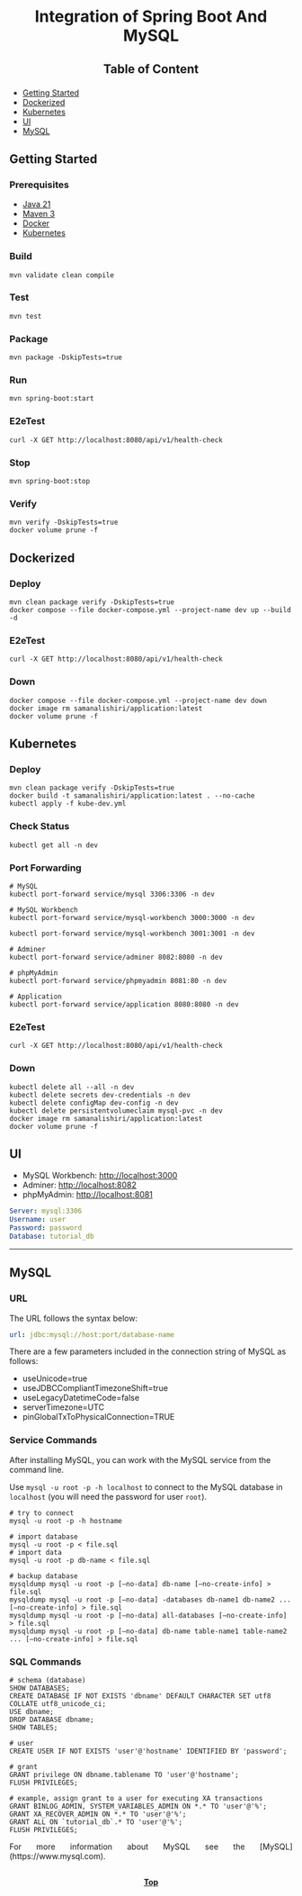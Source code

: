 # <p align="center">Integration of Spring Boot And MySQL</p>

## <p align="center"> Table of Content </p>

* [Getting Started](#getting-started)
* [Dockerized](#dockerized)
* [Kubernetes](#kubernetes)
* [UI](#ui)
* [MySQL](#mysql)

## Getting Started

### Prerequisites

* [Java 21](https://www.oracle.com/java/technologies/downloads)
* [Maven 3](https://maven.apache.org/index.html)
* [Docker](https://www.docker.com)
* [Kubernetes](https://kubernetes.io)

### Build

```shell
mvn validate clean compile 
```

### Test

```shell
mvn test
```

### Package

```shell
mvn package -DskipTests=true
```

### Run

```shell
mvn spring-boot:start
```

### E2eTest

```shell
curl -X GET http://localhost:8080/api/v1/health-check
```

### Stop

```shell
mvn spring-boot:stop
```

### Verify

```shell
mvn verify -DskipTests=true
docker volume prune -f
```

## Dockerized

### Deploy

```shell
mvn clean package verify -DskipTests=true
docker compose --file docker-compose.yml --project-name dev up --build -d
```

### E2eTest

```shell
curl -X GET http://localhost:8080/api/v1/health-check
```

### Down

```shell
docker compose --file docker-compose.yml --project-name dev down
docker image rm samanalishiri/application:latest
docker volume prune -f
```

## Kubernetes

### Deploy

```shell
mvn clean package verify -DskipTests=true
docker build -t samanalishiri/application:latest . --no-cache
kubectl apply -f kube-dev.yml
```


### Check Status

```shell
kubectl get all -n dev
```

### Port Forwarding

```shell
# MySQL
kubectl port-forward service/mysql 3306:3306 -n dev
```

```shell
# MySQL Workbench
kubectl port-forward service/mysql-workbench 3000:3000 -n dev
```

```shell
kubectl port-forward service/mysql-workbench 3001:3001 -n dev
```

```shell
# Adminer
kubectl port-forward service/adminer 8082:8080 -n dev
```

```shell
# phpMyAdmin
kubectl port-forward service/phpmyadmin 8081:80 -n dev
```

```shell
# Application
kubectl port-forward service/application 8080:8080 -n dev
```

### E2eTest

```shell
curl -X GET http://localhost:8080/api/v1/health-check
```

### Down

```shell
kubectl delete all --all -n dev
kubectl delete secrets dev-credentials -n dev
kubectl delete configMap dev-config -n dev
kubectl delete persistentvolumeclaim mysql-pvc -n dev
docker image rm samanalishiri/application:latest
docker volume prune -f
```

## UI

* MySQL Workbench: [http://localhost:3000](http://localhost:3000)
* Adminer: [http://localhost:8082](http://localhost:8082)
* phpMyAdmin: [http://localhost:8081](http://localhost:8081)

```yaml
Server: mysql:3306
Username: user
Password: password
Database: tutorial_db
```

---

## MySQL

### URL

The URL follows the syntax below:

```yaml
url: jdbc:mysql://host:port/database-name
```

There are a few parameters included in the connection string of MySQL as follows:

* useUnicode=true
* useJDBCCompliantTimezoneShift=true
* useLegacyDatetimeCode=false
* serverTimezone=UTC
* pinGlobalTxToPhysicalConnection=TRUE

### Service Commands

After installing MySQL, you can work with the MySQL service from the command line.

Use `mysql -u root -p -h localhost` to connect to the MySQL database in `localhost` (you will need the password for user
`root`).

```shell
# try to connect
mysql -u root -p -h hostname

# import database
mysql -u root -p < file.sql
# import data
mysql -u root -p db-name < file.sql

# backup database
mysqldump mysql -u root -p [–no-data] db-name [–no-create-info] > file.sql
mysqldump mysql -u root -p [–no-data] -databases db-name1 db-name2 ... [–no-create-info] > file.sql
mysqldump mysql -u root -p [–no-data] all-databases [–no-create-info] > file.sql
mysqldump mysql -u root -p [–no-data] db-name table-name1 table-name2 ... [–no-create-info] > file.sql
```

### SQL Commands

```mysql
# schema (database)
SHOW DATABASES;
CREATE DATABASE IF NOT EXISTS 'dbname' DEFAULT CHARACTER SET utf8 COLLATE utf8_unicode_ci;
USE dbname;
DROP DATABASE dbname;
SHOW TABLES;

# user
CREATE USER IF NOT EXISTS 'user'@'hostname' IDENTIFIED BY 'password';

# grant
GRANT privilege ON dbname.tablename TO 'user'@'hostname';
FLUSH PRIVILEGES;

# example, assign grant to a user for executing XA transactions 
GRANT BINLOG_ADMIN, SYSTEM_VARIABLES_ADMIN ON *.* TO 'user'@'%';
GRANT XA_RECOVER_ADMIN ON *.* TO 'user'@'%';
GRANT ALL ON `tutorial_db`.* TO 'user'@'%';
FLUSH PRIVILEGES;
```

<p align="justify">
For more information about MySQL see the [MySQL](https://www.mysql.com).
</p>

##

**<p align="center"> [Top](#integration-of-spring-boot-and-mysql) </p>**